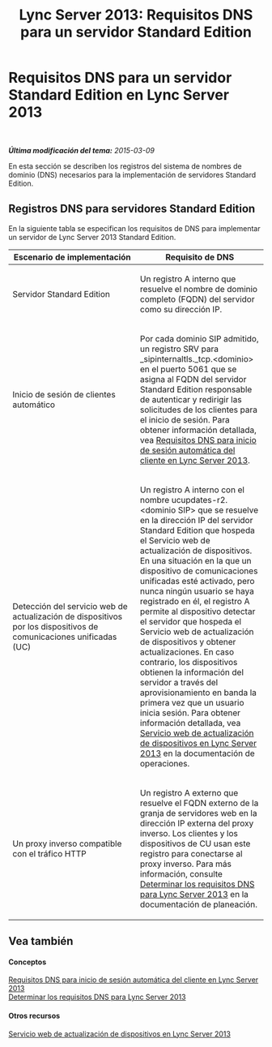 ﻿---
title: 'Lync Server 2013: Requisitos DNS para un servidor Standard Edition'
TOCTitle: Requisitos DNS para un servidor Standard Edition
ms:assetid: 5d1daf54-6e60-4ce0-9254-7d57a0835fa4
ms:mtpsurl: https://technet.microsoft.com/es-es/library/JJ204936(v=OCS.15)
ms:contentKeyID: 48275402
ms.date: 01/07/2017
mtps_version: v=OCS.15
ms.translationtype: HT
---

# Requisitos DNS para un servidor Standard Edition en Lync Server 2013

 

_**Última modificación del tema:** 2015-03-09_

En esta sección se describen los registros del sistema de nombres de dominio (DNS) necesarios para la implementación de servidores Standard Edition.

## Registros DNS para servidores Standard Edition

En la siguiente tabla se especifican los requisitos de DNS para implementar un servidor de Lync Server 2013 Standard Edition.


<table>
<colgroup>
<col style="width: 50%" />
<col style="width: 50%" />
</colgroup>
<thead>
<tr class="header">
<th>Escenario de implementación</th>
<th>Requisito de DNS</th>
</tr>
</thead>
<tbody>
<tr class="odd">
<td><p>Servidor Standard Edition</p></td>
<td><p>Un registro A interno que resuelve el nombre de dominio completo (FQDN) del servidor como su dirección IP.</p></td>
</tr>
<tr class="even">
<td><p>Inicio de sesión de clientes automático</p></td>
<td><p>Por cada dominio SIP admitido, un registro SRV para _sipinternaltls._tcp.&lt;dominio&gt; en el puerto 5061 que se asigna al FQDN del servidor Standard Edition responsable de autenticar y redirigir las solicitudes de los clientes para el inicio de sesión. Para obtener información detallada, vea <a href="lync-server-2013-dns-requirements-for-automatic-client-sign-in.md">Requisitos DNS para inicio de sesión automática del cliente en Lync Server 2013</a>.</p></td>
</tr>
<tr class="odd">
<td><p>Detección del servicio web de actualización de dispositivos por los dispositivos de comunicaciones unificadas (UC)</p></td>
<td><p>Un registro A interno con el nombre ucupdates-r2.&lt;dominio SIP&gt; que se resuelve en la dirección IP del servidor Standard Edition que hospeda el Servicio web de actualización de dispositivos. En una situación en la que un dispositivo de comunicaciones unificadas esté activado, pero nunca ningún usuario se haya registrado en él, el registro A permite al dispositivo detectar el servidor que hospeda el Servicio web de actualización de dispositivos y obtener actualizaciones. En caso contrario, los dispositivos obtienen la información del servidor a través del aprovisionamiento en banda la primera vez que un usuario inicia sesión. Para obtener información detallada, vea <a href="lync-server-2013-device-update-web-service.md">Servicio web de actualización de dispositivos en Lync Server 2013</a> en la documentación de operaciones.</p></td>
</tr>
<tr class="even">
<td><p>Un proxy inverso compatible con el tráfico HTTP</p></td>
<td><p>Un registro A externo que resuelve el FQDN externo de la granja de servidores web en la dirección IP externa del proxy inverso. Los clientes y los dispositivos de CU usan este registro para conectarse al proxy inverso. Para más información, consulte <a href="lync-server-2013-determine-dns-requirements.md">Determinar los requisitos DNS para Lync Server 2013</a> en la documentación de planeación.</p></td>
</tr>
</tbody>
</table>


## Vea también

#### Conceptos

[Requisitos DNS para inicio de sesión automática del cliente en Lync Server 2013](lync-server-2013-dns-requirements-for-automatic-client-sign-in.md)  
[Determinar los requisitos DNS para Lync Server 2013](lync-server-2013-determine-dns-requirements.md)  

#### Otros recursos

[Servicio web de actualización de dispositivos en Lync Server 2013](lync-server-2013-device-update-web-service.md)

